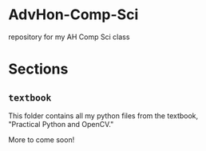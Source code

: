 <!DOCTYPE html>

<html>

<head>
	<link rel="stylesheet", href="README_style.css">
</head>

# AdvHon-Comp-Sci
repository for my AH Comp Sci class

<div class="main_sections">
	<h1>Sections</h1>
</div>

<div class="section">
	<h2><code>textbook</code></h2>
	<p>
	This folder contains all my python files from the textbook, <br>
	"Practical Python and OpenCV."
	</p>
</div>

<div id="extra">
	More to come soon!
</div>

</html>